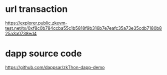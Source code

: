# url transaction
https://explorer.public.zkevm-test.net/tx/0xf8c0b784ccba55c1b5818f9b316b7e7eafc35a73e35cdb7180b825a3a0738ed4

# dapp source code
https://github.com/dappsar/zkThon-dapp-demo
